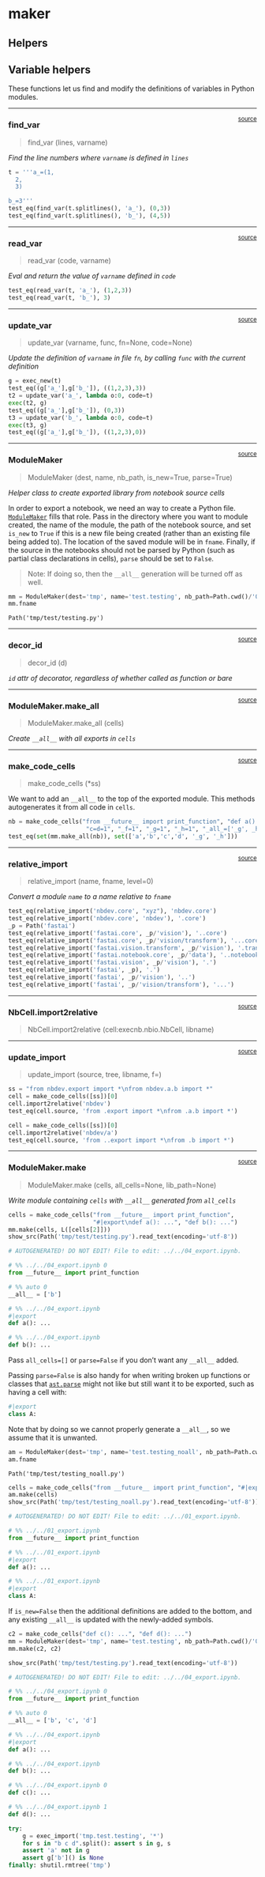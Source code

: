 # maker


<!-- WARNING: THIS FILE WAS AUTOGENERATED! DO NOT EDIT! -->

## Helpers

## Variable helpers

These functions let us find and modify the definitions of variables in
Python modules.

------------------------------------------------------------------------

<a href="https://github.com/fastai/nbdev/blob/master/nbdev/maker.py#L27"
target="_blank" style="float:right; font-size:smaller">source</a>

### find_var

>  find_var (lines, varname)

*Find the line numbers where `varname` is defined in `lines`*

``` python
t = '''a_=(1,
  2,
  3)

b_=3'''
test_eq(find_var(t.splitlines(), 'a_'), (0,3))
test_eq(find_var(t.splitlines(), 'b_'), (4,5))
```

------------------------------------------------------------------------

<a href="https://github.com/fastai/nbdev/blob/master/nbdev/maker.py#L37"
target="_blank" style="float:right; font-size:smaller">source</a>

### read_var

>  read_var (code, varname)

*Eval and return the value of `varname` defined in `code`*

``` python
test_eq(read_var(t, 'a_'), (1,2,3))
test_eq(read_var(t, 'b_'), 3)
```

------------------------------------------------------------------------

<a href="https://github.com/fastai/nbdev/blob/master/nbdev/maker.py#L48"
target="_blank" style="float:right; font-size:smaller">source</a>

### update_var

>  update_var (varname, func, fn=None, code=None)

*Update the definition of `varname` in file `fn`, by calling `func` with
the current definition*

``` python
g = exec_new(t)
test_eq((g['a_'],g['b_']), ((1,2,3),3))
t2 = update_var('a_', lambda o:0, code=t)
exec(t2, g)
test_eq((g['a_'],g['b_']), (0,3))
t3 = update_var('b_', lambda o:0, code=t)
exec(t3, g)
test_eq((g['a_'],g['b_']), ((1,2,3),0))
```

------------------------------------------------------------------------

<a href="https://github.com/fastai/nbdev/blob/master/nbdev/maker.py#L64"
target="_blank" style="float:right; font-size:smaller">source</a>

### ModuleMaker

>  ModuleMaker (dest, name, nb_path, is_new=True, parse=True)

*Helper class to create exported library from notebook source cells*

In order to export a notebook, we need an way to create a Python file.
[`ModuleMaker`](https://nbdev.fast.ai/api/maker.html#modulemaker) fills
that role. Pass in the directory where you want to module created, the
name of the module, the path of the notebook source, and set `is_new` to
`True` if this is a new file being created (rather than an existing file
being added to). The location of the saved module will be in `fname`.
Finally, if the source in the notebooks should not be parsed by Python
(such as partial class declarations in cells), `parse` should be set to
`False`.

> Note: If doing so, then the `__all__` generation will be turned off as
> well.

``` python
mm = ModuleMaker(dest='tmp', name='test.testing', nb_path=Path.cwd()/'04_export.ipynb', is_new=True)
mm.fname
```

    Path('tmp/test/testing.py')

------------------------------------------------------------------------

<a href="https://github.com/fastai/nbdev/blob/master/nbdev/maker.py#L76"
target="_blank" style="float:right; font-size:smaller">source</a>

### decor_id

>  decor_id (d)

*`id` attr of decorator, regardless of whether called as function or
bare*

------------------------------------------------------------------------

<a href="https://github.com/fastai/nbdev/blob/master/nbdev/maker.py#L95"
target="_blank" style="float:right; font-size:smaller">source</a>

### ModuleMaker.make_all

>  ModuleMaker.make_all (cells)

*Create `__all__` with all exports in `cells`*

------------------------------------------------------------------------

<a
href="https://github.com/fastai/nbdev/blob/master/nbdev/maker.py#L111"
target="_blank" style="float:right; font-size:smaller">source</a>

### make_code_cells

>  make_code_cells (*ss)

We want to add an `__all__` to the top of the exported module. This
methods autogenerates it from all code in `cells`.

``` python
nb = make_code_cells("from __future__ import print_function", "def a():...", "def b():...",
                      "c=d=1", "_f=1", "_g=1", "_h=1", "_all_=['_g', _h]", "@patch\ndef h(self:ca):...")
test_eq(set(mm.make_all(nb)), set(['a','b','c','d', '_g', '_h']))
```

------------------------------------------------------------------------

<a
href="https://github.com/fastai/nbdev/blob/master/nbdev/maker.py#L114"
target="_blank" style="float:right; font-size:smaller">source</a>

### relative_import

>  relative_import (name, fname, level=0)

*Convert a module `name` to a name relative to `fname`*

``` python
test_eq(relative_import('nbdev.core', "xyz"), 'nbdev.core')
test_eq(relative_import('nbdev.core', 'nbdev'), '.core')
_p = Path('fastai')
test_eq(relative_import('fastai.core', _p/'vision'), '..core')
test_eq(relative_import('fastai.core', _p/'vision/transform'), '...core')
test_eq(relative_import('fastai.vision.transform', _p/'vision'), '.transform')
test_eq(relative_import('fastai.notebook.core', _p/'data'), '..notebook.core')
test_eq(relative_import('fastai.vision', _p/'vision'), '.')
test_eq(relative_import('fastai', _p), '.')
test_eq(relative_import('fastai', _p/'vision'), '..')
test_eq(relative_import('fastai', _p/'vision/transform'), '...')
```

------------------------------------------------------------------------

<a
href="https://github.com/fastai/nbdev/blob/master/nbdev/maker.py#L159"
target="_blank" style="float:right; font-size:smaller">source</a>

### NbCell.import2relative

>  NbCell.import2relative (cell:execnb.nbio.NbCell, libname)

------------------------------------------------------------------------

<a
href="https://github.com/fastai/nbdev/blob/master/nbdev/maker.py#L144"
target="_blank" style="float:right; font-size:smaller">source</a>

### update_import

>  update_import (source, tree, libname, f=<function relative_import>)

``` python
ss = "from nbdev.export import *\nfrom nbdev.a.b import *"
cell = make_code_cells([ss])[0]
cell.import2relative('nbdev')
test_eq(cell.source, 'from .export import *\nfrom .a.b import *')

cell = make_code_cells([ss])[0]
cell.import2relative('nbdev/a')
test_eq(cell.source, 'from ..export import *\nfrom .b import *')
```

------------------------------------------------------------------------

<a
href="https://github.com/fastai/nbdev/blob/master/nbdev/maker.py#L190"
target="_blank" style="float:right; font-size:smaller">source</a>

### ModuleMaker.make

>  ModuleMaker.make (cells, all_cells=None, lib_path=None)

*Write module containing `cells` with `__all__` generated from
`all_cells`*

``` python
cells = make_code_cells("from __future__ import print_function",
                        "#|export\ndef a(): ...", "def b(): ...")
mm.make(cells, L([cells[2]]))
show_src(Path('tmp/test/testing.py').read_text(encoding='utf-8'))
```

``` python
# AUTOGENERATED! DO NOT EDIT! File to edit: ../../04_export.ipynb.

# %% ../../04_export.ipynb 0
from __future__ import print_function

# %% auto 0
__all__ = ['b']

# %% ../../04_export.ipynb
#|export
def a(): ...

# %% ../../04_export.ipynb
def b(): ...
```

Pass `all_cells=[]` or `parse=False` if you don’t want any `__all__`
added.

Passing `parse=False` is also handy for when writing broken up functions
or classes that
[`ast.parse`](https://docs.python.org/3/library/ast.html#ast.parse)
might not like but still want it to be exported, such as having a cell
with:

``` python
#|export
class A:
```

Note that by doing so we cannot properly generate a `__all__`, so we
assume that it is unwanted.

``` python
am = ModuleMaker(dest='tmp', name='test.testing_noall', nb_path=Path.cwd()/'01_export.ipynb', is_new=True, parse=False)
am.fname
```

    Path('tmp/test/testing_noall.py')

``` python
cells = make_code_cells("from __future__ import print_function", "#|export\ndef a(): ...", "#|export\nclass A:")
am.make(cells)
show_src(Path('tmp/test/testing_noall.py').read_text(encoding='utf-8'))
```

``` python
# AUTOGENERATED! DO NOT EDIT! File to edit: ../../01_export.ipynb.

# %% ../../01_export.ipynb
from __future__ import print_function

# %% ../../01_export.ipynb
#|export
def a(): ...

# %% ../../01_export.ipynb
#|export
class A:
```

If `is_new=False` then the additional definitions are added to the
bottom, and any existing `__all__` is updated with the newly-added
symbols.

``` python
c2 = make_code_cells("def c(): ...", "def d(): ...")
mm = ModuleMaker(dest='tmp', name='test.testing', nb_path=Path.cwd()/'04_export.ipynb', is_new=False)
mm.make(c2, c2)
```

``` python
show_src(Path('tmp/test/testing.py').read_text(encoding='utf-8'))
```

``` python
# AUTOGENERATED! DO NOT EDIT! File to edit: ../../04_export.ipynb.

# %% ../../04_export.ipynb 0
from __future__ import print_function

# %% auto 0
__all__ = ['b', 'c', 'd']

# %% ../../04_export.ipynb
#|export
def a(): ...

# %% ../../04_export.ipynb
def b(): ...

# %% ../../04_export.ipynb 0
def c(): ...

# %% ../../04_export.ipynb 1
def d(): ...
```

``` python
try:
    g = exec_import('tmp.test.testing', '*')
    for s in "b c d".split(): assert s in g, s
    assert 'a' not in g
    assert g['b']() is None
finally: shutil.rmtree('tmp')
```
